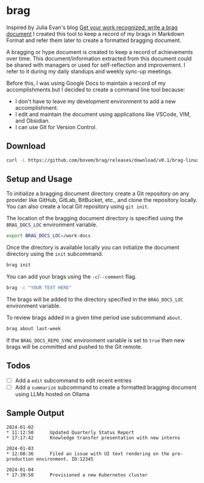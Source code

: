 # brag
Inspired by Julia Evan's blog [Get your work recognized: write a brag document](https://jvns.ca/blog/brag-documents/)
I created this tool to keep a record of my brags in Markdown Format and 
refer them later to create a formatted bragging document.

A bragging or hype document is created to keep a record of achievements over time.
This document/information extracted from this document could be shared with managers 
or used for self-reflection and improvement. I refer to it during my daily standups
and weekly sync-up meetings.

Before this, I was using Google Docs to maintain a record of my accomplishments
but I decided to create a command line tool because:
* I don't have to leave my development environment to add a new accomplishment. 
* I edit and maintain the document using applications like VSCode, VIM, and Obsidian.
* I can use Git for Version Control. 

## Download
```bash
curl -L https://github.com/bovem/brag/releases/download/v0.1/brag-linux-amd64 > /usr/local/bin/brag
```

## Setup and Usage
To initialize a bragging document directory create a Git repository on any provider
like GitHub, GitLab, BitBucket, etc., and clone the repository locally. You can also
create a local Git repository using `git init`.

The location of the bragging document directory is specified using the `BRAG_DOCS_LOC`
environment variable.
```bash
export BRAG_DOCS_LOC=/work-docs
```

Once the directory is available locally you can initialize the document directory
using the `init` subcommand.
```bash
brag init
```

You can add your brags using the `-c`/`--comment` flag.
```bash
brag -c "YOUR TEXT HERE"
```

The brags will be added to the directory specified in the `BRAG_DOCS_LOC` environment
variable.

To review brags added in a given time period use subcommand `about`.
```bash
brag about last-week
```

If the `BRAG_DOCS_REPO_SYNC` environment variable is set to `true` then new brags
will be committed and pushed to the Git remote.

## Todos
- [ ] Add a `edit` subcommand to edit recent entries
- [ ] Add a `summarize` subcommand to create a formatted bragging document using LLMs hosted on Ollama

## Sample Output
```text
2024-01-02                                                                                                                                        
* 11:12:50      Updated Quarterly Status Report
* 17:17:42      Knowledge transfer presentation with new interns

2024-01-03
* 12:08:36      Filed an issue with UI text rendering on the pre-production environment. ID:12345

2024-01-04
* 17:39:50      Provisioned a new Kubernetes cluster
```
